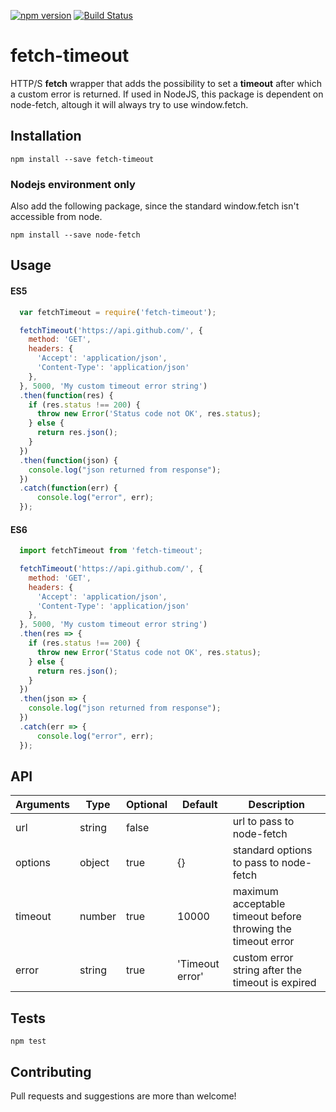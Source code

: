 [![npm version](https://badge.fury.io/js/fetch-timeout.svg)](https://badge.fury.io/js/fetch-timeout)
[![Build Status](https://travis-ci.org/jkomyno/fetch-timeout.svg?branch=master)](https://travis-ci.org/jkomyno/fetch-timeout)

fetch-timeout
==============

HTTP/S **fetch** wrapper that adds the possibility to set a **timeout** after which a custom error is returned.
If used in NodeJS, this package is dependent on node-fetch, altough it will always try to use window.fetch.

## Installation

  `npm install --save fetch-timeout`
  
### Nodejs environment only

Also add the following package, since the standard window.fetch isn't accessible from node.

`npm install --save node-fetch`

## Usage

#### ES5

```javascript
  var fetchTimeout = require('fetch-timeout');

  fetchTimeout('https://api.github.com/', {
    method: 'GET',
    headers: {
      'Accept': 'application/json',
      'Content-Type': 'application/json'
    },
  }, 5000, 'My custom timeout error string')
  .then(function(res) {
    if (res.status !== 200) {
      throw new Error('Status code not OK', res.status);
    } else {
      return res.json();
    }
  })
  .then(function(json) {
    console.log("json returned from response");
  })
  .catch(function(err) {
      console.log("error", err);
  });
```

#### ES6

```javascript
  import fetchTimeout from 'fetch-timeout';

  fetchTimeout('https://api.github.com/', {
    method: 'GET',
    headers: {
      'Accept': 'application/json',
      'Content-Type': 'application/json'
    },
  }, 5000, 'My custom timeout error string')
  .then(res => {
    if (res.status !== 200) {
      throw new Error('Status code not OK', res.status);
    } else {
      return res.json();
    }
  })
  .then(json => {
    console.log("json returned from response");
  })
  .catch(err => {
      console.log("error", err);
  });
```

## API


Arguments | Type   | Optional | Default           | Description
----------| ------ | -------- | ----------------- | ------------------------------------------------------------
url       | string | false    |                   | url to pass to node-fetch
options   | object | true     | {}                | standard options to pass to node-fetch
timeout   | number | true     | 10000             | maximum acceptable timeout before throwing the timeout error
error     | string | true     | 'Timeout error'   | custom error string after the timeout is expired

## Tests

  `npm test`

## Contributing

Pull requests and suggestions are more than welcome!
